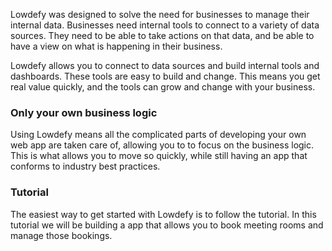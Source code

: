 Lowdefy was designed to solve the need for businesses to manage their internal data. Businesses need internal tools to connect to a variety of data sources. They need to be able to take actions on that data, and be able to have a view on what is happening in their business.

Lowdefy allows you to connect to data sources and build internal tools and dashboards. These tools are easy to build and change. This means you get real value quickly, and the tools can grow and change with your business.

### Only your own business logic

Using Lowdefy means all the complicated parts of developing your own web app are taken care of, allowing you to to focus on the business logic. This is what allows you to move so quickly, while still having an app that conforms to industry best practices.

### Tutorial

The easiest way to get started with Lowdefy is to follow the tutorial. In this tutorial we will be building a app that allows you to book meeting rooms and manage those bookings.

